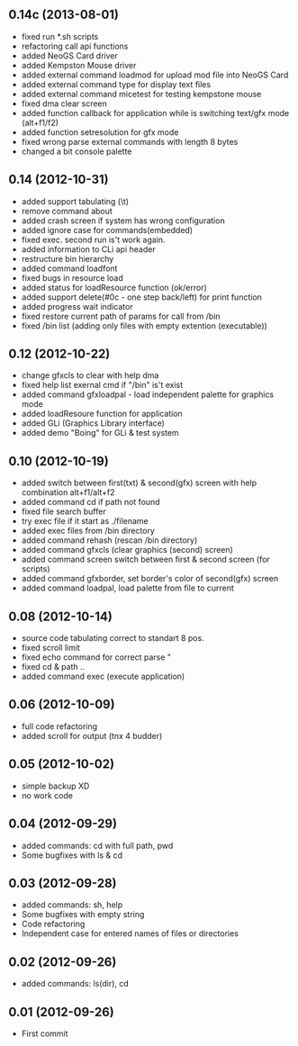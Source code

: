 ## 0.14c (2013-08-01)

* fixed run *.sh scripts
* refactoring call api functions
* added NeoGS Card driver
* added Kempston Mouse driver
* added external command loadmod for upload mod file into NeoGS Card
* added external command type for display text files
* added external command micetest for testing kempstone mouse
* fixed dma clear screen
* added function callback for application while is switching text/gfx mode (alt+f1/f2)
* added function setresolution for gfx mode
* fixed wrong parse external commands with length 8 bytes
* changed a bit console palette

## 0.14 (2012-10-31)

 * added support tabulating (\t) 
 * remove command about
 * added crash screen if system has wrong configuration
 * added ignore case for commands(embedded)
 * fixed exec. second run is't work again.
 * added information to CLi api header
 * restructure bin hierarchy
 * added command loadfont
 * fixed bugs in resource load
 * added status for loadResource function (ok/error)
 * added support delete(#0c - one step back/left) for print function
 * added progress wait indicator
 * fixed restore current path of params for call from /bin
 * fixed /bin list (adding only files with empty extention (executable))

## 0.12 (2012-10-22)

 * change gfxcls to clear with help dma
 * fixed help list exernal cmd if "/bin" is't exist
 * added command gfxloadpal - load independent palette for graphics mode
 * added loadResoure function for application
 * added GLi (Graphics Library interface)
 * added demo "Boing" for GLi & test system

## 0.10 (2012-10-19)

 * added switch between first(txt) & second(gfx) screen with help combination alt+f1/alt+f2
 * added command cd if path not found
 * fixed file search buffer
 * try exec file if it start as ./filename
 * added exec files from /bin directory
 * added command rehash (rescan /bin directory)
 * added command gfxcls (clear graphics (second) screen)
 * added command screen switch between first & second screen (for scripts)
 * added command gfxborder, set border's color of second(gfx) screen 
 * added command loadpal, load palette from file to current

## 0.08 (2012-10-14)

 * source code tabulating correct to standart 8 pos.
 * fixed scroll limit
 * fixed echo command for correct parse "
 * fixed cd & path ..
 * added command exec (execute application)

## 0.06 (2012-10-09)

* full code refactoring
* added scroll for output (tnx 4 budder)

## 0.05 (2012-10-02)

* simple backup XD
* no work code

## 0.04 (2012-09-29)

* added commands: cd with full path, pwd
* Some bugfixes with ls & cd

## 0.03 (2012-09-28)

* added commands: sh, help
* Some bugfixes with empty string
* Code refactoring
* Independent case for entered names of files or directories

## 0.02 (2012-09-26)

* added commands: ls(dir), cd

## 0.01 (2012-09-26)

* First commit